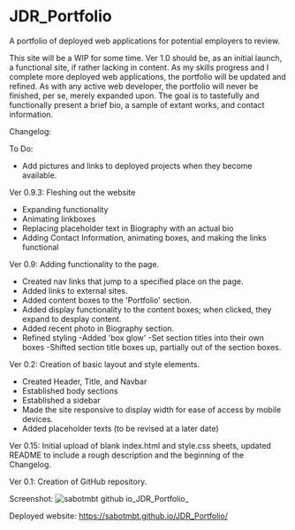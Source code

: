 # JDR_Portfolio

A portfolio of deployed web applications for potential employers to review.

This site will be a WIP for some time. Ver 1.0 should be, as an initial launch, a functional site, if rather lacking in content. As my skills progress and I complete more deployed web applications, the portfolio will be updated and refined. As with any active web developer, the portfolio will never be finished, per se, merely expanded upon. The goal is to tastefully and functionally present a brief bio, a sample of extant works, and contact information.

Changelog:

To Do:

- Add pictures and links to deployed projects when they become available.

Ver 0.9.3: Fleshing out the website

- Expanding functionality
- Animating linkboxes
- Replacing placeholder text in Biography with an actual bio
- Adding Contact Information, animating boxes, and making the links functional

Ver 0.9: Adding functionality to the page.

- Created nav links that jump to a specified place on the page.
- Added links to external sites.
- Added content boxes to the 'Portfolio' section.
- Added display functionality to the content boxes; when clicked, they expand to desplay content.
- Added recent photo in Biography section.
- Refined styling
  -Added 'box glow'
  -Set section titles into their own boxes
  -Shifted section title boxes up, partially out of the section boxes.

Ver 0.2: Creation of basic layout and style elements.

- Created Header, Title, and Navbar
- Established body sections
- Established a sidebar
- Made the site responsive to display width for ease of access by mobile devices.
- Added placeholder texts (to be revised at a later date)

Ver 0.15: Initial upload of blank index.html and style.css sheets, updated README to include a rough description and the beginning of the Changelog.

Ver 0.1: Creation of GitHub repository.

Screenshot: ![sabotmbt github io_JDR_Portfolio_](https://user-images.githubusercontent.com/104104069/166627961-5b41ee08-009d-4e28-a0df-ec2ed60d519d.png)

Deployed website: https://sabotmbt.github.io/JDR_Portfolio/

